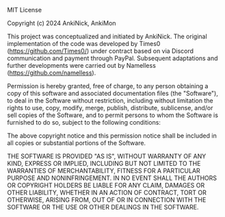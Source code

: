 MIT License

Copyright (c) 2024 AnkiNick, AnkiMon

This project was conceptualized and initiated by AnkiNick. The original implementation of the code was developed by Times0 (https://github.com/Times0/) under contract based on via Discord communication and payment through PayPal. Subsequent adaptations and further developments were carried out by Namelless (https://github.com/namelless).

Permission is hereby granted, free of charge, to any person obtaining a copy
of this software and associated documentation files (the "Software"), to deal
in the Software without restriction, including without limitation the rights
to use, copy, modify, merge, publish, distribute, sublicense, and/or sell
copies of the Software, and to permit persons to whom the Software is
furnished to do so, subject to the following conditions:

The above copyright notice and this permission notice shall be included in all
copies or substantial portions of the Software.

THE SOFTWARE IS PROVIDED "AS IS", WITHOUT WARRANTY OF ANY KIND, EXPRESS OR
IMPLIED, INCLUDING BUT NOT LIMITED TO THE WARRANTIES OF MERCHANTABILITY,
FITNESS FOR A PARTICULAR PURPOSE AND NONINFRINGEMENT. IN NO EVENT SHALL THE
AUTHORS OR COPYRIGHT HOLDERS BE LIABLE FOR ANY CLAIM, DAMAGES OR OTHER
LIABILITY, WHETHER IN AN ACTION OF CONTRACT, TORT OR OTHERWISE, ARISING FROM,
OUT OF OR IN CONNECTION WITH THE SOFTWARE OR THE USE OR OTHER DEALINGS IN THE
SOFTWARE.
